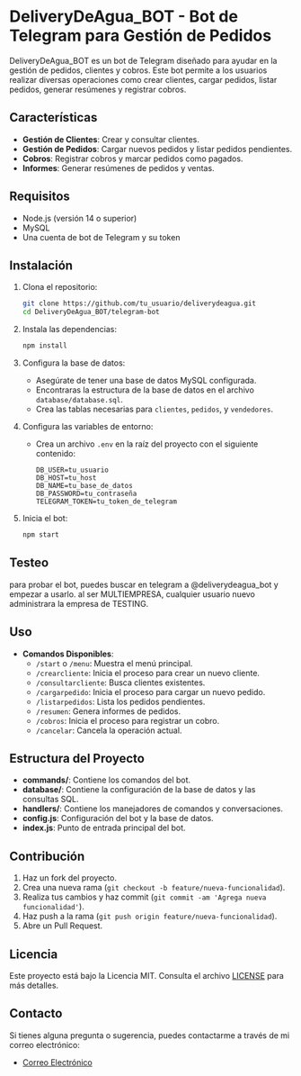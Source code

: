 # DeliveryDeAgua_BOT - Bot de Telegram para Gestión de Pedidos

DeliveryDeAgua_BOT es un bot de Telegram diseñado para ayudar en la gestión de pedidos, clientes y cobros. Este bot permite a los usuarios realizar diversas operaciones como crear clientes, cargar pedidos, listar pedidos, generar resúmenes y registrar cobros.

## Características

- **Gestión de Clientes**: Crear y consultar clientes.
- **Gestión de Pedidos**: Cargar nuevos pedidos y listar pedidos pendientes.
- **Cobros**: Registrar cobros y marcar pedidos como pagados.
- **Informes**: Generar resúmenes de pedidos y ventas.

## Requisitos

- Node.js (versión 14 o superior)
- MySQL
- Una cuenta de bot de Telegram y su token

## Instalación

1. Clona el repositorio:

   ```bash
   git clone https://github.com/tu_usuario/deliverydeagua.git
   cd DeliveryDeAgua_BOT/telegram-bot
   ```

2. Instala las dependencias:

   ```bash
   npm install
   ```

3. Configura la base de datos:

   - Asegúrate de tener una base de datos MySQL configurada.
   - Encontraras la estructura de la base de datos en el archivo `database/database.sql`.
   - Crea las tablas necesarias para `clientes`, `pedidos`, y `vendedores`.

4. Configura las variables de entorno:

   - Crea un archivo `.env` en la raíz del proyecto con el siguiente contenido:
     ```plaintext
     DB_USER=tu_usuario
     DB_HOST=tu_host
     DB_NAME=tu_base_de_datos
     DB_PASSWORD=tu_contraseña
     TELEGRAM_TOKEN=tu_token_de_telegram
     ```

5. Inicia el bot:

   ```bash
   npm start
   ```

## Testeo

para probar el bot, puedes buscar en telegram a @deliverydeagua_bot y empezar a usarlo.
al ser MULTIEMPRESA, cualquier usuario nuevo administrara la empresa de TESTING.

## Uso

- **Comandos Disponibles**:
  - `/start` o `/menu`: Muestra el menú principal.
  - `/crearcliente`: Inicia el proceso para crear un nuevo cliente.
  - `/consultarcliente`: Busca clientes existentes.
  - `/cargarpedido`: Inicia el proceso para cargar un nuevo pedido.
  - `/listarpedidos`: Lista los pedidos pendientes.
  - `/resumen`: Genera informes de pedidos.
  - `/cobros`: Inicia el proceso para registrar un cobro.
  - `/cancelar`: Cancela la operación actual.

## Estructura del Proyecto

- **commands/**: Contiene los comandos del bot.
- **database/**: Contiene la configuración de la base de datos y las consultas SQL.
- **handlers/**: Contiene los manejadores de comandos y conversaciones.
- **config.js**: Configuración del bot y la base de datos.
- **index.js**: Punto de entrada principal del bot.

## Contribución

1. Haz un fork del proyecto.
2. Crea una nueva rama (`git checkout -b feature/nueva-funcionalidad`).
3. Realiza tus cambios y haz commit (`git commit -am 'Agrega nueva funcionalidad'`).
4. Haz push a la rama (`git push origin feature/nueva-funcionalidad`).
5. Abre un Pull Request.

## Licencia

Este proyecto está bajo la Licencia MIT. Consulta el archivo [LICENSE](LICENSE) para más detalles.

## Contacto

Si tienes alguna pregunta o sugerencia, puedes contactarme a través de mi correo electrónico:

- [Correo Electrónico](mailto:parinohernan@gmail.com)
